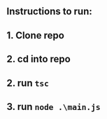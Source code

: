 ## Instructions to run:

## 1. Clone repo
## 2. cd into repo
## 2. run `tsc`
## 3. run `node .\main.js`
